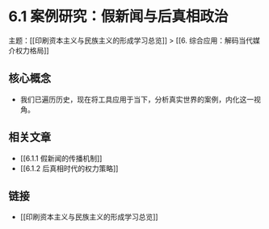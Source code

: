 # 6.1 案例研究：假新闻与后真相政治

主题：[[印刷资本主义与民族主义的形成学习总览]] > [[6. 综合应用：解码当代媒介权力格局]]

## 核心概念

- 我们已遍历历史，现在将工具应用于当下，分析真实世界的案例，内化这一视角。

## 相关文章

- [[6.1.1 假新闻的传播机制]]
- [[6.1.2 后真相时代的权力策略]]

## 链接

- [[印刷资本主义与民族主义的形成学习总览]]
